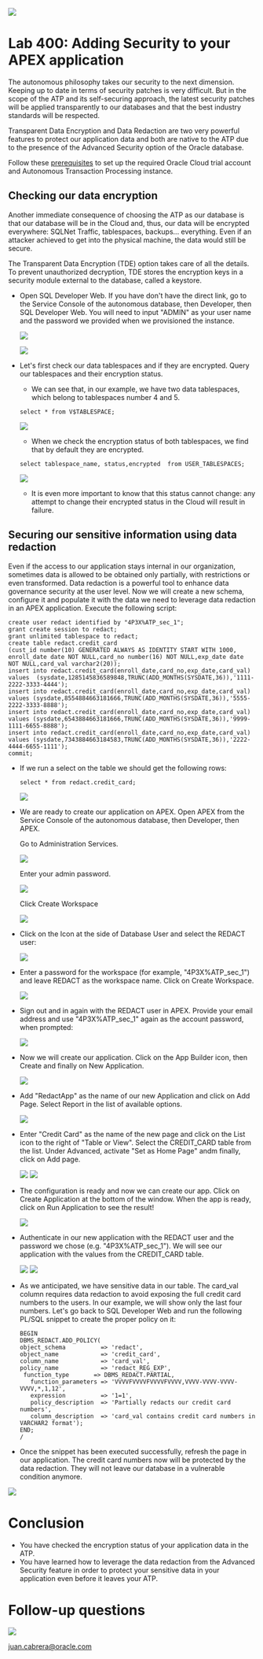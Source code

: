 ![](images/general/workshop_logo.png)

# Lab 400: Adding Security to your APEX application

<!--
The Oracle Database Enterprise Edition options offer formidable enhancements to security, scalability, availability and performance to any application built on top. All together, they are a very important asset to ensure the success and durability of our applications.

The autonomous database includes most of the Enterprise Edition options. Those APEX applications that are built on top of the Enterprise Edition Database already know their benefits but there are many implementations that could greatly profit from them. This is a golden chance for it!

Techniques used by the ATP's machine learning and artificial intelligence algorithms should include query optimization, automatic memory management, and automatic storage management to provide a completely self-tuning database. Auto-scaling will improve our elasticity in case of demand peaks, while reducing costs. The Performance Hub allows us to monitor our database continuously.
-->
The autonomous philosophy takes our security to the next dimension. Keeping up to date in terms of security patches is very difficult. But in the scope of the ATP and its self-securing approach, the latest security patches will be applied transparently to our databases and that the best industry standards will be respected.

Transparent Data Encryption and Data Redaction are two very powerful features to protect our application data and both are native to the ATP due to the presence of the Advanced Security option of the Oracle database.

<!--
In this lab, we will take a walkthrough around some of the improvements that the ATP provides to APEX developers, in areas such as performance, monitoring and security. 
-->

<!--
## Objectives
- Configure auto-scaling in our ATP instance and access the Performance Hub and learn how to monitor your ATP running your APEX applications.
- Learn what the how our application data will be secured in the ATP.
- Check the encryption of our data in our database.
- Create an schema on the database on SQL Developer Web with data redaction to be leveraged by an APEX application.
- Create an application on APEX that leverages the Advanced Security option to protect credit card information.


# Steps

## Configuring auto-scaling
Auto-scaling is a very powerful feature that lets our application handle peaks of traffic, while keeping costs under control at the same time. We will define a minimum number of OCPUs that our ATP will provision and the database will automatically scale up to three times that number, in case the demand arrives.

- Open the Autonomous Database Details page and click on Scale Up/Down.
	![](./images/lab400/Scale.png)

- Select the number of CPU Cores we will use. This will be our minimum. Activate the AUTO SCALING checkbox: since then, the database will use up to three times the number of original cores to execute its workloads.
	![](./images/lab400/Autoscaling.png)

## Accesing our Performance Hub
The Performance Hub is a great tool to monitor our ATP status and activity. It is accessible from the Service Console.

- Open the Autonomous Database Details page and click on Performance Hub.
	![](./images/lab400/PerfHubAccess.png)

- In the upper part we will see the consumption of resources and waits of our sessions along time. In the lower part, we will be able to check the ASH (Active Session History) analysis, access the SQL Monitoring to analyze individual queries or even submit a session kill command.
	![](./images/lab400/PerfHub.png)
-->

Follow these [prerequisites](./prereq.md) to set up the required Oracle Cloud trial account and Autonomous Transaction Processing instance.

## Checking our data encryption
Another immediate consequence of choosing the ATP as our database is that our database will be in the Cloud and, thus, our data will be encrypted everywhere: SQLNet Traffic, tablespaces, backups... everything. Even if an attacker achieved to get into the physical machine, the data would still be secure.

The Transparent Data Encryption (TDE) option takes care of all the details. To prevent unauthorized decryption, TDE stores the encryption keys in a security module external to the database, called a keystore.

- Open SQL Developer Web. If you have don't have the direct link, go to the Service Console of the autonomous database, then Developer, then SQL Developer Web. You will need to input "ADMIN" as your user name and the password we provided when we provisioned the instance.

  ![](./images/lab400/open_service_console.png)
  
  ![](./images/lab400/sqldevweb.png)
  
- Let's first check our data tablespaces and if they are encrypted. Query our tablespaces and their encryption status.

	- We can see that, in our example, we have two data tablespaces, which belong to tablespaces number 4 and 5.
	
	```
	select * from V$TABLESPACE;
	```
	
	![](./images/lab400/tablespacesdata.png)
	
	- When we check the encryption status of both tablespaces, we find that by default they are encrypted.
	
	```
	select tablespace_name, status,encrypted  from USER_TABLESPACES;
	```
	![](./images/lab400/tablespaceenc.png)
	
	- It is even more important to know that this status cannot change: any attempt to change their encrypted status in the Cloud will result in failure.

## Securing our sensitive information using data redaction
Even if the access to our application stays internal in our organization, sometimes data is allowed to be obtained only partially, with restrictions or even transformed. Data redaction is a powerful tool to enhance data governance security at the user level. Now we will create a new schema, configure it and populate it with the data we need to leverage data redaction in an APEX application. Execute the following script:

```
create user redact identified by "4P3X%ATP_sec_1";
grant create session to redact;
grant unlimited tablespace to redact;
create table redact.credit_card 
(cust_id number(10) GENERATED ALWAYS AS IDENTITY START WITH 1000,
enroll_date date NOT NULL,card_no number(16) NOT NULL,exp_date date NOT NULL,card_val varchar2(20));
insert into redact.credit_card(enroll_date,card_no,exp_date,card_val) values  (sysdate,1285145836589848,TRUNC(ADD_MONTHS(SYSDATE,36)),'1111-2222-3333-4444');
insert into redact.credit_card(enroll_date,card_no,exp_date,card_val) values (sysdate,8554884663181666,TRUNC(ADD_MONTHS(SYSDATE,36)),'5555-2222-3333-8888');
insert into redact.credit_card(enroll_date,card_no,exp_date,card_val) values (sysdate,6543884663181666,TRUNC(ADD_MONTHS(SYSDATE,36)),'9999-1111-6655-8888');
insert into redact.credit_card(enroll_date,card_no,exp_date,card_val) values (sysdate,7343884663184583,TRUNC(ADD_MONTHS(SYSDATE,36)),'2222-4444-6655-1111');
commit;
```

	
- If we run a select on the table we should get the following rows:

	```
	select * from redact.credit_card;
	```
	![](./images/lab400/creditcarddata.png)

- We are ready to create our application on APEX. Open APEX from the Service Console of the autonomous database, then Developer, then APEX. 

  Go to Administration Services.
  
  ![](./images/lab400/screenshot1.png)

  Enter your admin password.
  
  ![](./images/lab400/screenshot2.png)

  Click Create Workspace
  
  ![](./images/lab400/screenshot3.png)

- Click on the Icon at the side of Database User and select the REDACT user:

	![](./images/lab400/selectRedactApexWS.png)

- Enter a password for the workspace (for example, "4P3X%ATP_sec_1") and leave REDACT as the workspace name. Click on Create Workspace.

	![](./images/lab400/createAPEXworkspace.png)
	
- Sign out and in again with the REDACT user in APEX. Provide your email address and use "4P3X%ATP_sec_1" again as the account password, when prompted:

	![](./images/lab400/APEX_Account.png)

- Now we will create our application. Click on the App Builder icon, then Create and finally on New Application.

	![](./images/lab400/appBuilder.png)
	
- Add "RedactApp" as the name of our new Application and click on Add Page. Select Report in the list of available options.

	![](./images/lab400/selectReportPage.png)
	
- Enter "Credit Card" as the name of the new page and click on the List icon to the right of "Table or View". Select the CREDIT_CARD table from the list. Under Advanced, activate "Set as Home Page" andm finally, click on Add page.

	![](./images/lab400/addReportPage.png)
	![](./images/lab400/apexPageReady.png)	

- The configuration is ready and now we can create our app. Click on Create Application at the bottom of the window. When the app is ready, click on Run Application to see the result!
	
	![](./images/lab400/finalizeAppApex.png)

- Authenticate in our new application with the REDACT user and the password we chose (e.g. "4P3X%ATP_sec_1"). We will see our application with the values from the CREDIT_CARD table.

	![](./images/lab400/authenticateApp.png)
	![](./images/lab400/RedactApp.png)
	
	
- As we anticipated, we have sensitive data in our table. The card_val column requires data redaction to avoid exposing the full credit card numbers to the users. In our example, we will show only the last four numbers. Let's go back to SQL Developer Web and run the following PL/SQL snippet to create the proper policy on it:

	```
	BEGIN
	DBMS_REDACT.ADD_POLICY(
	object_schema          => 'redact', 
	object_name            => 'credit_card', 
	column_name            => 'card_val',
	policy_name            => 'redact_REG_EXP', 
	 function_type       => DBMS_REDACT.PARTIAL,
	   function_parameters => 'VVVVFVVVVFVVVVFVVVV,VVVV-VVVV-VVVV-VVVV,*,1,12',
	   expression          => '1=1',
	   policy_description  => 'Partially redacts our credit card numbers',
	   column_description  => 'card_val contains credit card numbers in VARCHAR2 format');
	END;
	/
	```
- Once the snippet has been executed successfully, refresh the page in our application. The credit card numbers now will be protected by the data redaction. They will not leave our database in a vulnerable condition anymore.

![](./images/lab400/RedactAppRedacted.png)

# Conclusion

<!--Performance tuning, scalability, monitoring, security... are all important points to consider that have a direct impact on the success of our applications. The autonomous database has a myriad of features that provide additional value to our applications. Some of them based on the autonomous philosophy, some of them out of the database options that belong to the Oracle Database Enterprise Edition.

In this lab:

  - You have configured auto scaling to be ready for demand peaks.
  - You have learnt how to monitor the performance and status of your ATP for your APEX application.-->
  - You have checked the encryption status of your application data in the ATP.
  - You have learned how to leverage the data redaction from the Advanced Security feature in order to protect your sensitive data in your application even before it leaves your ATP.

# Follow-up questions

![](./images/general/juan.jpg)

[juan.cabrera@oracle.com](mailto:juan.cabrera@oracle.com)
